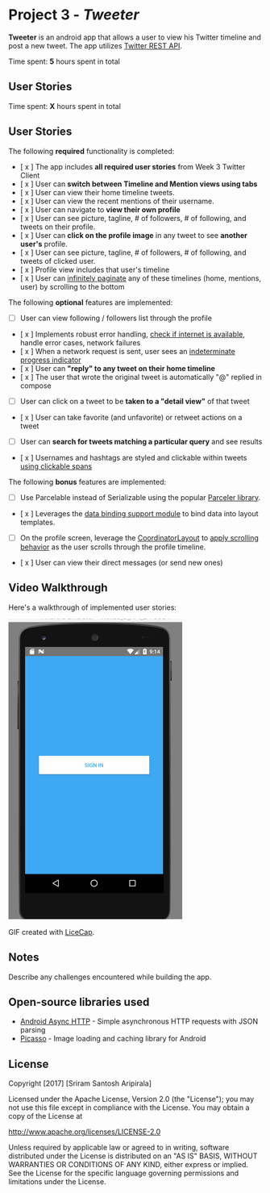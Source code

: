 # Project 3 - *Tweeter*

**Tweeter** is an android app that allows a user to view his Twitter timeline and post a new tweet. The app utilizes [Twitter REST API](https://developer.twitter.com/en/docs/api-reference-index).

Time spent: **5** hours spent in total

## User Stories

Time spent: **X** hours spent in total

## User Stories

The following **required** functionality is completed:

* [ x ] The app includes **all required user stories** from Week 3 Twitter Client
* [ x ] User can **switch between Timeline and Mention views using tabs**
* [ x ] User can view their home timeline tweets.
* [ x ] User can view the recent mentions of their username.
* [ x ] User can navigate to **view their own profile**
* [ x ] User can see picture, tagline, # of followers, # of following, and tweets on their profile.
* [ x ] User can **click on the profile image** in any tweet to see **another user's** profile.
* [ x ] User can see picture, tagline, # of followers, # of following, and tweets of clicked user.
* [ x ] Profile view includes that user's timeline
* [ x ] User can [infinitely paginate](http://guides.codepath.com/android/Endless-Scrolling-with-AdapterViews-and-RecyclerView) any of these timelines (home, mentions, user) by scrolling to the bottom

The following **optional** features are implemented:

* [ ] User can view following / followers list through the profile
* [ x ] Implements robust error handling, [check if internet is available](http://guides.codepath.com/android/Sending-and-Managing-Network-Requests#checking-for-network-connectivity), handle error cases, network failures
* [ x ] When a network request is sent, user sees an [indeterminate progress indicator](http://guides.codepath.com/android/Handling-ProgressBars#progress-within-actionbar)
* [ x ] User can **"reply" to any tweet on their home timeline**
* [ x ] The user that wrote the original tweet is automatically "@" replied in compose
* [ ] User can click on a tweet to be **taken to a "detail view"** of that tweet
* [ x ] User can take favorite (and unfavorite) or retweet actions on a tweet
* [ ] User can **search for tweets matching a particular query** and see results
* [ x ] Usernames and hashtags are styled and clickable within tweets [using clickable spans](http://guides.codepath.com/android/Working-with-the-TextView#creating-clickable-styled-spans)

The following **bonus** features are implemented:

* [ ] Use Parcelable instead of Serializable using the popular [Parceler library](http://guides.codepath.com/android/Using-Parceler).
* [ x ] Leverages the [data binding support module](http://guides.codepath.com/android/Applying-Data-Binding-for-Views) to bind data into layout templates.
* [ ] On the profile screen, leverage the [CoordinatorLayout](http://guides.codepath.com/android/Handling-Scrolls-with-CoordinatorLayout#responding-to-scroll-events) to [apply scrolling behavior](https://hackmd.io/s/SJyDOCgU) as the user scrolls through the profile timeline.
* [ x ] User can view their direct messages (or send new ones)

## Video Walkthrough

Here's a walkthrough of implemented user stories:

<img src='https://github.com/sriramsantosh/Tweeter/blob/twitter_extended/Twitter.gif' title='Video Walkthrough' width='' alt='Video Walkthrough' />

GIF created with [LiceCap](http://www.cockos.com/licecap/).

## Notes

Describe any challenges encountered while building the app.

## Open-source libraries used

- [Android Async HTTP](https://github.com/loopj/android-async-http) - Simple asynchronous HTTP requests with JSON parsing
- [Picasso](http://square.github.io/picasso/) - Image loading and caching library for Android

## License

Copyright [2017] [Sriram Santosh Aripirala]

Licensed under the Apache License, Version 2.0 (the "License");
you may not use this file except in compliance with the License.
You may obtain a copy of the License at

http://www.apache.org/licenses/LICENSE-2.0

Unless required by applicable law or agreed to in writing, software
distributed under the License is distributed on an "AS IS" BASIS,
WITHOUT WARRANTIES OR CONDITIONS OF ANY KIND, either express or implied.
See the License for the specific language governing permissions and
limitations under the License.
